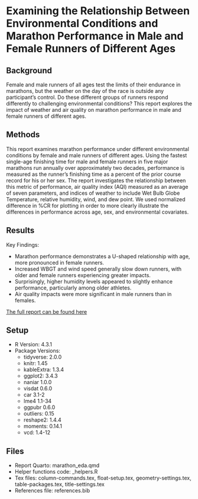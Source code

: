
# Examining the Relationship Between Environmental Conditions and Marathon Performance in Male and Female Runners of Different Ages

## Background

Female and male runners of all ages test the limits of their endurance in marathons, but the weather on the day of the race is outside any participant’s control. Do these different groups of runners respond differently to challenging environmental conditions? This report explores the impact of weather and air quality on marathon performance in male and female runners of different ages. 

## Methods

This report examines marathon performance under different environmental conditions by female and male runners of different ages. Using the fastest single-age finishing time for male and female runners in five major marathons run annually over approximately two decades, performance is measured as the runner’s finishing time as a percent of the prior course record for his or her sex. The report investigates the relationship between this metric of performance, air quality index (AQI) measured as an average of seven parameters, and indices of weather to include Wet Bulb Globe Temperature, relative humidity, wind, and dew point. We used normalized difference in %CR for plotting in order to more clearly illustrate the differences in performance across age, sex, and environmental covariates. 

## Results

Key Findings:
- Marathon performance demonstrates a U-shaped relationship with age, more pronounced in female runners.
- Increased WBGT and wind speed generally slow down runners, with older and female runners experiencing greater impacts.
- Surprisingly, higher humidity levels appeared to slightly enhance performance, particularly among older athletes.
- Air quality impacts were more significant in male runners than in females.

[The full report can be found here](https://github.com/tomrannosaurus/marathon_project/blob/main/marathon_eda.pdf)


## Setup

- R Version: 4.3.1
- Package Versions:
   - tidyverse: 2.0.0
   - knitr: 1.45
   - kableExtra: 1.3.4
   - ggplot2: 3.4.3
   - naniar 1.0.0
   - visdat 0.6.0
   - car 3.1-2
   - lme4 1.1-34
   - ggpubr 0.6.0
   - outliers: 0.15
   - reshape2: 1.4.4
   - moments: 0.14.1
   - vcd: 1.4-12

## Files

- Report Quarto: marathon_eda.qmd
- Helper functions code: _helpers.R
- Tex files: column-commands.tex, float-setup.tex, geometry-settings.tex, table-packages.tex, title-settings.tex
- References file: references.bib
